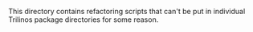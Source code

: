 This directory contains refactoring scripts that can't be put in individual
Trilinos package directories for some reason.

